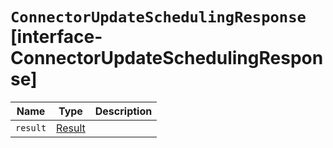 # `ConnectorUpdateSchedulingResponse` [interface-ConnectorUpdateSchedulingResponse]

| Name | Type | Description |
| - | - | - |
| `result` | [Result](./Result.md) | &nbsp; |
